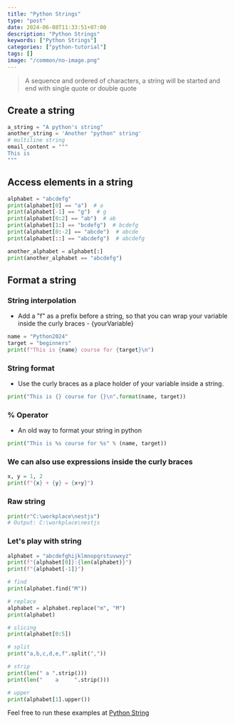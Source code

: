 ```yaml
---
title: "Python Strings"
type: "post"
date: 2024-06-08T11:33:51+07:00
description: "Python Strings"
keywords: ["Python Strings"]
categories: ["python-tutorial"]
tags: []
image: "/common/no-image.png"
---
```


> A sequence and ordered of characters, a string will be started and end with single quote or double quote

## Create a string

```python
a_string = "A python's string"
another_string = 'Another "python" string'
# multiline string
email_content = """
This is
"""
```

## Access elements in a string

```python
alphabet = "abcdefg"
print(alphabet[0] == "a")  # a
print(alphabet[-1] == "g")  # g
print(alphabet[0:2] == "ab")  # ab
print(alphabet[1:] == "bcdefg")  # bcdefg
print(alphabet[0:-2] == "abcde")  # abcde
print(alphabet[::] == "abcdefg")  # abcdefg

another_alphabet = alphabet[:]
print(another_alphabet == "abcdefg")
```

## Format a string

### String interpolation

- Add a "f" as a prefix before a string, so that you can wrap your variable inside the curly braces - {yourVariable}

```python
name = "Python2024"
target = "beginners"
print(f"This is {name} course for {target}\n")
```

### String format

- Use the curly braces as a place holder of your variable inside a string.

```python
print("This is {} course for {}\n".format(name, target))
```

### % Operator

- An old way to format your string in python

```python
print("This is %s course for %s" % (name, target))
```

### We can also use expressions inside the curly braces

```python
x, y = 1, 2
print(f"{x} + {y} = {x+y}")
```

### Raw string

```python
print(r"C:\workplace\nestjs")
# Output: C:\workplace\nestjs
```

### Let's play with string

```python
alphabet = "abcdefghijklmnopqrstuvwxyz"
print(f"{alphabet[0]}:{len(alphabet)}")
print(f"{alphabet[-1]}")

# find
print(alphabet.find("M"))

# replace
alphabet = alphabet.replace("m", "M")
print(alphabet)

# slicing
print(alphabet[0:5])

# split
print("a,b,c,d,e,f".split(","))

# strip
print(len(" a ".strip()))
print(len("    a     ".strip()))

# upper
print(alphabet[1].upper())
```

Feel free to run these examples at [Python String](https://replit.com/@pybase/Python-Strings)
